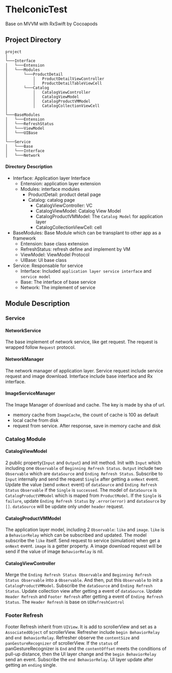 # TheIconicTest
Base on MVVM with RxSwift by Cocoapods
## Project Directory
```
project
│
└───Interface  
│   └───Entension
│   └───Modules
│       └───ProductDetail
│           │   ProductDetailViewController
│           │   ProductDetailTableViewCell
│       └───Catalog
│           │   CatalogViewController
│           │   CatalogViewModel
│           │   CatalogProductVMModel
│           │   CatalogCollectionViewCell
│
└───BaseModules
│   └───Entension
│   └───RefreshStatus
│   └───ViewModel
│   └───UIBase
│   
└───Service
│   └───Base
│   └───Interface
│   └───Network
```

#### Directory Description
* Interface: Application layer Interface
   * Entension: application layer extension
   * Modules: interface modules
      * ProductDetail: product detail page
      * Catalog: catalog page
         * CatalogViewController: VC
         * CatalogViewModel: Catalog View Model
         * CatalogProductVMModel: The `Catalog Model` for application layer
         * CatalogCollectionViewCell: cell
* BaseModules: Base Module which can be transplant to other app as a framework
   * Entension: base class extension
   * RefreshStatus: refresh define and implement by VM
   * ViewModel: ViewModel Protocol
   * UIBase: UI base class
* Service: Responsable for service 
   * Interface:   Included `application layer service interface` and `service model `
   * Base:         The interface of base service
   * Network:   The implement of service

## Module Description
### Service
#### NetworkService
The base implement of network service, like get request. The request is wrapped follow `Request` protocol.
#### NetworkManager
The network manager of application layer. Service request include service request and image download. Interface include base interface and Rx interface.
#### ImageServiceManager
The Image Manager of download and cache. The key is made by sha of url. 
- memory cache from `ImageCache`, the count of cache is 100 as default
- local cache from disk
- request from service. After response, save in memory cache and disk
### Catalog Module
#### CatalogViewModel
2 pubilc property(`Input` and `Output`) and init method.
Init with `Input` which including one `Observable` of `Beginning Refresh Status`.
`Output` include two `Observable` which are `dataSource` and `Ending Refresh Status`.
Subscribe to `Input` internally and send the request `Single` after getting a `onNext` event.
Update the value (send `onNext` event) of `dataSource` and `Ending Refresh Status` `Observable` if the `Single` is `successed`. 
The model of `dataSource` is `CatalogProductVMModel` which is maped from `ProductModel`.
If the `Single` is `failure`, update `Ending Refresh Status`  by `.error(error)` and `dataSource` by `[]`. `dataSource` will be update only under `header` request. 
#### CatalogProductVMModel
The application layer model, including 2 `Observable`: `like` and `image`.
`like` is a `BehaviorRelay` which can be subscribed and updated. The model subscribe the `like` itself. Send request to service (simulation) when get a `onNext` event.
`image` is a getter property. A image download request will be send if the value of image `BehaviorRelay` is nil. 
#### CatalogViewController
Merge the `Ending Refresh Status Observable` and `Beginning Refresh Status Observable` into a `Observable`. And then, put this `Observable` to init a `CatalogProductVMModel`.
Subscribe the `dataSource` and `Ending Refresh Status`. Update collection view after getting a event of `dataSource`. Update `Header Refresh` and `Footer Refresh` after getting a event of `Ending Refresh Status`.
The `Header Refresh` is base on `UIRefreshControl`
### Footer Refresh
Footer Refresh inherit from `UIView`. It is add to scrollerView and set as a `AssociatedObject` of scrollerView.
Refresher include `begin BehaviorRelay` and `end BehaviorRelay`.
Refresher observe the `contentSize` and `panGestureRecognizer` of scrollerView. If the `status` of panGestureRecognizer is `End`  and the `contentOffset` meets the conditions of pull-up distance, then the UI layer change and the `begin BehaviorRelay` send an event.
Subscribe the `end BehaviorRelay`. UI layer update after getting an `ending` single.

